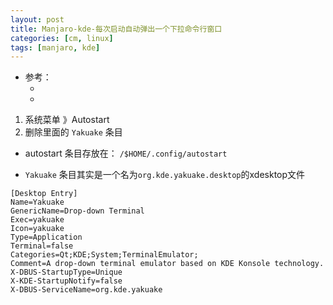 ```yaml
---
layout: post
title: Manjaro-kde-每次启动自动弹出一个下拉命令行窗口
categories: [cm, linux]
tags: [manjaro, kde]
---
```


* 参考： 
    * []()
    * []()

1. 系统菜单 》Autostart
1. 删除里面的 `Yakuake` 条目

* autostart 条目存放在： `/$HOME/.config/autostart`

* `Yakuake` 条目其实是一个名为`org.kde.yakuake.desktop`的xdesktop文件

~~~
[Desktop Entry]
Name=Yakuake
GenericName=Drop-down Terminal
Exec=yakuake
Icon=yakuake
Type=Application
Terminal=false
Categories=Qt;KDE;System;TerminalEmulator;
Comment=A drop-down terminal emulator based on KDE Konsole technology.
X-DBUS-StartupType=Unique
X-KDE-StartupNotify=false
X-DBUS-ServiceName=org.kde.yakuake
~~~





